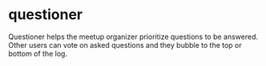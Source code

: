 # questioner
 Questioner helps the meetup organizer prioritize questions to be answered. Other users can vote on asked questions and they bubble to the top or bottom of the log.
